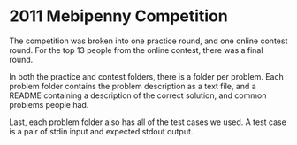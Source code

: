 2011 Mebipenny Competition
=======

The competition was broken into one practice round, and one online contest
round. For the top 13 people from the online contest, there was a final round.

In both the practice and contest folders, there is a folder per problem. Each
problem folder contains the problem description as a text file, and a README
containing a description of the correct solution, and common problems people
had.

Last, each problem folder also has all of the test cases we used. A test case
is a pair of stdin input and expected stdout output.
